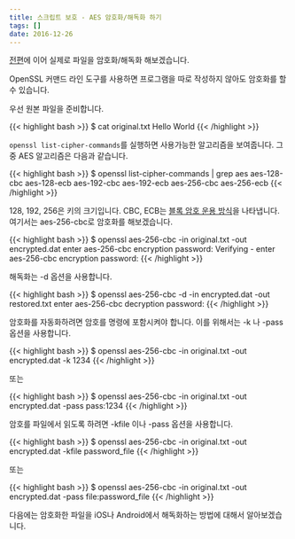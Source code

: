 ```yaml
---
title: 스크립트 보호 - AES 암호화/해독화 하기
tags: []
date: 2016-12-26
---
```


<a href='{{< relref "/tech/2016-12-23-1-protect-script-encryption-types.ko.md" >}}'>전편</a>에 이어
실제로 파일을 암호화/해독화 해보겠습니다.

OpenSSL 커맨드 라인 도구를 사용하면 프로그램을 따로 작성하지 않아도 암호화를 할 수 있습니다.

우선 원본 파일을 준비합니다.

{{< highlight bash >}}
$ cat original.txt
Hello World
{{< /highlight >}}

`openssl list-cipher-commands`를 실행하면 사용가능한 알고리즘을 보여줍니다.
그중 AES 알고리즘은 다음과 같습니다.

{{< highlight bash >}}
$ openssl list-cipher-commands | grep aes
aes-128-cbc
aes-128-ecb
aes-192-cbc
aes-192-ecb
aes-256-cbc
aes-256-ecb
{{< /highlight >}}

128, 192, 256은 키의 크기입니다. CBC, ECB는 [블록 암호 운용 방식](https://ko.wikipedia.org/wiki/%EB%B8%94%EB%A1%9D_%EC%95%94%ED%98%B8_%EC%9A%B4%EC%9A%A9_%EB%B0%A9%EC%8B%9D)을 나타냅니다. 여기서는 aes-256-cbc로 암호화를 해보겠습니다.

{{< highlight bash >}}
$ openssl aes-256-cbc -in original.txt -out encrypted.dat
enter aes-256-cbc encryption password:
Verifying - enter aes-256-cbc encryption password:
{{< /highlight >}}

해독화는 -d 옵션을 사용합니다.

{{< highlight bash >}}
$ openssl aes-256-cbc -d -in encrypted.dat -out restored.txt
enter aes-256-cbc decryption password:
{{< /highlight >}}

암호화를 자동화하려면 암호를 명령에 포함시켜야 합니다. 이를 위해서는 -k 나 -pass 옵션을 사용합니다.

{{< highlight bash >}}
$ openssl aes-256-cbc -in original.txt -out encrypted.dat -k 1234
{{< /highlight >}}

또는

{{< highlight bash >}}
$ openssl aes-256-cbc -in original.txt -out encrypted.dat -pass pass:1234
{{< /highlight >}}

암호를 파일에서 읽도록 하려면 -kfile 이나 -pass 옵션을 사용합니다.

{{< highlight bash >}}
$ openssl aes-256-cbc -in original.txt -out encrypted.dat -kfile password_file
{{< /highlight >}}

또는

{{< highlight bash >}}
$ openssl aes-256-cbc -in original.txt -out encrypted.dat -pass file:password_file
{{< /highlight >}}

다음에는 암호화한 파일을 iOS나 Android에서 해독화하는 방법에 대해서 알아보겠습니다.

